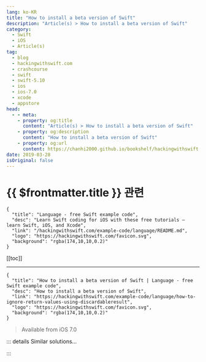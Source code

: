```yaml
---
lang: ko-KR
title: "How to install a beta version of Swift"
description: "Article(s) > How to install a beta version of Swift"
category:
  - Swift
  - iOS
  - Article(s)
tag: 
  - blog
  - hackingwithswift.com
  - crashcourse
  - swift
  - swift-5.10
  - ios
  - ios-7.0
  - xcode
  - appstore
head:
  - - meta:
    - property: og:title
      content: "Article(s) > How to install a beta version of Swift"
    - property: og:description
      content: "How to install a beta version of Swift"
    - property: og:url
      content: https://chanhi2000.github.io/bookshelf/hackingwithswift.com/example-code/language/how-to-ignore-return-values-using-discardableresult.html
date: 2019-03-28
isOriginal: false
---
```


# {{ $frontmatter.title }} 관련

```component VPCard
{
  "title": "Language - free Swift example code",
  "desc": "Learn Swift coding for iOS with these free tutorials – learn Swift, iOS, and Xcode",
  "link": "/hackingwithswift.com/example-code/language/README.md",
  "logo": "https://hackingwithswift.com/favicon.svg",
  "background": "rgba(174,10,10,0.2)"
}
```

[[toc]]

---

```component VPCard
{
  "title": "How to install a beta version of Swift | Language - free Swift example code",
  "desc": "How to install a beta version of Swift",
  "link": "https://hackingwithswift.com/example-code/language/how-to-ignore-return-values-using-discardableresult",
  "logo": "https://hackingwithswift.com/favicon.svg",
  "background": "rgba(174,10,10,0.2)"
}
```

> Available from iOS 7.0

<!-- TODO: 작성 -->

<!-- 
Xcode ships with a fixed version of Swift, but that doesn't mean you need to *use* that version. In fact, it's possible to install multiple versions of the Swift toolchain, and switch between them as often as you need. At the time of writing, that means you can use Swift 5.0 with Xcode 10, and try out Swift development releases alongside.

All set? Start by going to <a href="https://swift.org/download/#snapshots">https://swift.org/download/#snapshots</a> and looking for the latest Swift snapshot. If you're on macOS you'll see a link for "Xcode", but there are also Linux downloads available. Don't click "Debugging Symbols" or "Signature" – either click Xcode or an Ubuntu version.

<img class="hws" src="/img/hws/example-code-288-1.png" alt="">

This downloads a file named something like swift-DEVELOPMENT-SNAPSHOT-2016-05-09-a-osx.pkg, which contains the most recently snapshot of Swift created from the mainline development branch. Double-click to launch the installer, then follow the on-screen instructions. Expect a full install to take up about 900MB.

<img class="hws" src="/img/hws/example-code-288-2.png" alt="">

Once the installer has finished, launch Xcode as normal. When it loads, go to the Xcode menu in the top-left corner, and choose Toolchains > Swift Development Snapshot YOUR-DATE-HERE (a).

<img class="hws" src="/img/hws/example-code-288-3.png" alt="">

You'll be prompted to restart Xcode, but when it relaunches it should say “Xcode 10.0 (10A255)” then beneath that "Swift Development Snapshot YOUR-DATE-HERE (a) Toolchain", signaling that you have installed and activated the snapshot.

<img class="hws" src="/img/hws/example-code-288-4.png" alt="">

That's it, now brace yourself: open any of your Swift projects, and press <kbd>Cmd</kbd>+B to build. You *might* get one or two (or fifty) compile errors. 

When you're done admiring the latest and greatest Swift snapshot, you can switch back to your previous Swift version returning to the Toolchains menu item. When you revert back to the default Swift version, you can delete any snapshot you don't want by going to Xcode > Settings > Components, then hovering over it and clicking the small settings icon.

<img class="hws" src="/img/hws/example-code-288-5.png" alt="">

-->

::: details Similar solutions…

<!--
/example-code/language/how-to-check-the-swift-version-at-compile-time">How to check the Swift version at compile time 
/example-code/system/how-to-read-your-apps-version-from-your-infoplist-file">How to read your app’s version from your Info.plist file 
/example-code/language/how-to-fix-argument-of-selector-refers-to-instance-method-that-is-not-exposed-to-objective-c">How to fix “argument of #selector refers to instance method that is not exposed to Objective-C” 
/example-code/language/how-to-handle-unknown-properties-and-methods-using-dynamicmemberlookup">How to handle unknown properties and methods using @dynamicMemberLookup 
/example-code/xcode/how-to-create-a-project-using-swift-package-manager">How to create a project using Swift Package Manager</a>
-->

:::

